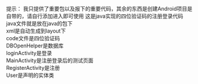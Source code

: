 提示：
我只提供了重要包以及报下的重要代码，其余的东西是创建Android项目是自带的，请自行添加进入即可使用
这是java实现的四位验证码的注册登录代码<br>
java文件就是放在java的包下<br>
xml是自动生成到layout下<br>
code文件是四位验证码<br>
DBOpenHelper是数据库<br>
loginActivity是登录<br>
MainActivity是注册登录后的测试页面<br>
RegisterActivity是注册<br>
User是声明的实体类

